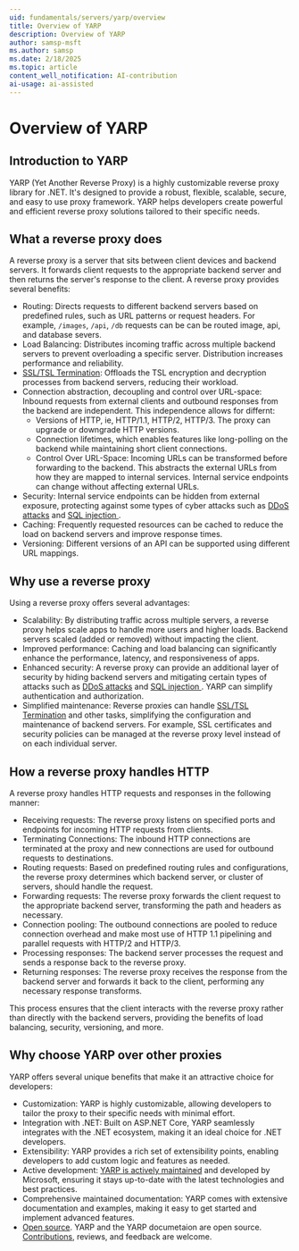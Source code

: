 ```yaml
---
uid: fundamentals/servers/yarp/overview
title: Overview of YARP
description: Overview of YARP
author: samsp-msft
ms.author: samsp
ms.date: 2/18/2025
ms.topic: article
content_well_notification: AI-contribution
ai-usage: ai-assisted
---
```


# Overview of YARP

## Introduction to YARP

YARP (Yet Another Reverse Proxy) is a highly customizable reverse proxy library for .NET. It's designed to provide a robust, flexible, scalable, secure, and easy to use proxy framework. YARP helps developers create powerful and efficient reverse proxy solutions tailored to their specific needs.

## What a reverse proxy does

A reverse proxy is a server that sits between client devices and backend servers. It forwards client requests to the appropriate backend server and then returns the server's response to the client. A reverse proxy provides several benefits:

- Routing: Directs requests to different backend servers based on predefined rules, such as URL patterns or request headers. For example, `/images`, `/api`, `/db` requests can be can be routed image, api, and database severs.
- Load Balancing: Distributes incoming traffic across multiple backend servers to prevent overloading a specific server. Distribution increases performance and reliability.
- [SSL/TSL Termination](/azure/application-gateway/ssl-overview): Offloads the TSL encryption and decryption processes from backend servers, reducing their workload.
- Connection abstraction, decoupling and control over URL-space: Inbound requests from external clients and outbound responses from the backend are independent. This independence allows for differnt:
  - Versions of HTTP, ie, HTTP/1.1, HTTP/2, HTTP/3. The proxy can upgrade or downgrade HTTP versions.
  - Connection lifetimes, which enables features like long-polling on the backend while maintaining short client connections.
  - Control Over URL-Space: Incoming URLs can be transformed before forwarding to the backend. This abstracts the external URLs from how they are mapped to internal services. Internal service endpoints can change without affecting external URLs.
- Security: Internal service endpoints can be hidden from external exposure, protecting against some types of cyber attacks such as [DDoS attacks](https://www.microsoft.com/security/business/security-101/what-is-a-ddos-attack?msockid=3e35ed3aa4666d8003aaf830a5006c74) and [SQL injection ](/sql/relational-databases/security/sql-injection).
- Caching: Frequently requested resources can be cached to reduce the load on backend servers and improve response times.
- Versioning: Different versions of an API can be supported using different URL mappings.

## Why use a reverse proxy

Using a reverse proxy offers several advantages:

- Scalability: By distributing traffic across multiple servers, a reverse proxy helps scale apps to handle more users and higher loads. Backend servers scaled (added or removed) without impacting the client.
- Improved performance: Caching and load balancing can significantly enhance the performance, latency, and responsiveness of apps.
- Enhanced security: A reverse proxy can provide an additional layer of security by hiding backend servers and mitigating certain types of attacks such as [DDoS attacks](https://www.microsoft.com/security/business/security-101/what-is-a-ddos-attack?msockid=3e35ed3aa4666d8003aaf830a5006c74) and [SQL injection ](/sql/relational-databases/security/sql-injection). YARP can simplify authentication and authorization.
- Simplified maintenance: Reverse proxies can handle [SSL/TSL Termination](/azure/application-gateway/ssl-overview) and other tasks, simplifying the configuration and maintenance of backend servers. For example, SSL certificates and security policies can be managed at the reverse proxy level instead of on each individual server.

## How a reverse proxy handles HTTP

A reverse proxy handles HTTP requests and responses in the following manner:

- Receiving  requests: The reverse proxy listens on specified ports and endpoints for incoming HTTP requests from clients.
- Terminating Connections: The inbound HTTP connections are terminated at the proxy and new connections are used for outbound requests to destinations.
- Routing  requests: Based on predefined routing rules and configurations, the reverse proxy determines which backend server, or cluster of servers, should handle the request.
- Forwarding  requests: The reverse proxy forwards the client request to the appropriate backend server, transforming the path and headers as necessary.
- Connection pooling: The outbound connections are pooled to reduce connection overhead and make most use of HTTP 1.1 pipelining and parallel requests with HTTP/2 and HTTP/3.
- Processing responses: The backend server processes the request and sends a response back to the reverse proxy.
- Returning responses: The reverse proxy receives the response from the backend server and forwards it back to the client, performing any necessary response transforms.

This process ensures that the client interacts with the reverse proxy rather than directly with the backend servers, providing the benefits of load balancing, security, versioning, and more.

## Why choose YARP over other proxies

YARP offers several unique benefits that make it an attractive choice for developers:

- Customization: YARP is highly customizable, allowing developers to tailor the proxy to their specific needs with minimal effort.
- Integration with .NET: Built on ASP.NET Core, YARP seamlessly integrates with the .NET ecosystem, making it an ideal choice for .NET developers.
- Extensibility: YARP provides a rich set of extensibility points, enabling developers to add custom logic and features as needed.
- Active development: [YARP is actively maintained](https://github.com/dotnet/yarp) and developed by Microsoft, ensuring it stays up-to-date with the latest technologies and best practices.
- Comprehensive maintained documentation: YARP comes with extensive documentation and examples, making it easy to get started and implement advanced features.
- [Open source](https://github.com/dotnet/yarp). YARP and the YARP documetaion are open source. [Contributions](https://github.com/dotnet/yarp/blob/main/README.md), reviews, and feedback are welcome.
